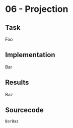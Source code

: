 # 06 - Projection
## Task
Foo

## Implementation
Bar

## Results
Baz

## Sourcecode
```python
BarBaz
```